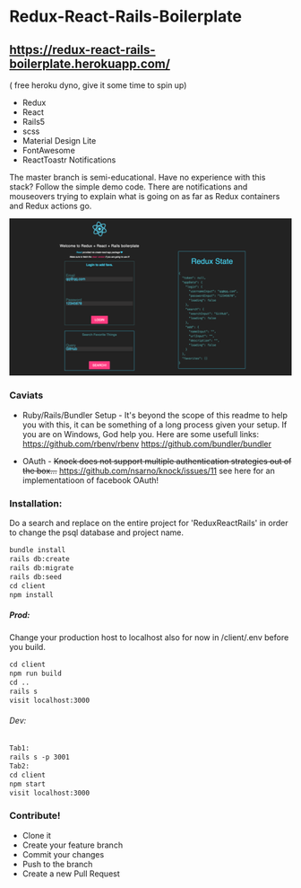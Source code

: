 # Redux-React-Rails-Boilerplate
## https://redux-react-rails-boilerplate.herokuapp.com/
( free heroku dyno, give it some time to spin up)

* Redux
* React
* Rails5
* scss
* Material Design Lite
* FontAwesome
* ReactToastr Notifications

The master branch is semi-educational. Have no experience with this stack?
Follow the simple demo code. There are notifications and mouseovers
trying to explain what is going on as far as Redux containers and Redux
actions go.


![Screenshot](screenshot.png)

### Caviats
* Ruby/Rails/Bundler Setup - It's beyond the scope of this readme to 
help you with this, it can be something of a long process given your setup.
If you are on Windows, God help you. Here are some usefull links:
https://github.com/rbenv/rbenv https://github.com/bundler/bundler

* OAuth - ~~Knock does not support multiple authentication  strategies out
of the box...~~ https://github.com/nsarno/knock/issues/11 see here for an implementatioon
of facebook OAuth!

### Installation:

Do a search and replace on the entire project for 'ReduxReactRails' in
order to change the psql database and project name. 

```
bundle install
rails db:create
rails db:migrate
rails db:seed
cd client
npm install
```

##### Prod:
Change your production host to localhost also for now in /client/.env before you build.

```
cd client
npm run build
cd ..
rails s
visit localhost:3000
```

###### Dev:

```
Tab1:
rails s -p 3001
Tab2:
cd client
npm start
visit localhost:3000
```

### Contribute!
* Clone it
* Create your feature branch
* Commit your changes
* Push to the branch
* Create a new Pull Request
